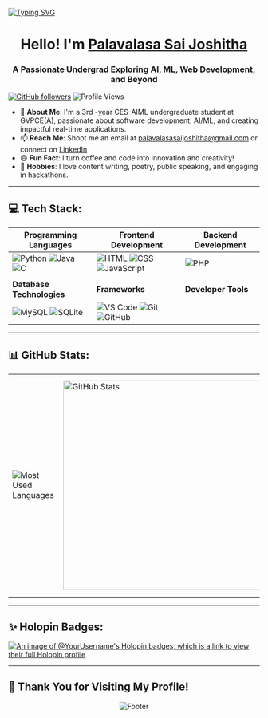 [![Typing SVG](https://readme-typing-svg.herokuapp.com?font=Fira+Code&weight=700&size=35&duration=2000&pause=100&center=true&width=1000&color=FF69B4&lines=Namaste+!+Welcome+to+my+Github+page)](https://git.io/typing-svg)
<h1 align="center"> Hello! I'm <a href="https://www.linkedin.com/in/palavalasa-sai-joshitha">Palavalasa Sai Joshitha</a></h1>
<h3 align="center">A Passionate Undergrad Exploring AI, ML, Web Development, and Beyond</h3>

[![GitHub followers](https://img.shields.io/github/followers/YourGitHubUsername?label=Follow&style=social)](https://github.com/YourGitHubUsername/)
![Profile Views](https://komarev.com/ghpvc/?username=YourGitHubUsername&color=blue)

<div align="left">

- 🌱 **About Me**: I'm a 3rd -year CES-AIML undergraduate student at GVPCE(A), passionate about software development, AI/ML, and creating impactful real-time applications.  
- 📫 **Reach Me**: Shoot me an email at palavalasasaijoshitha@gmail.com or connect on [LinkedIn](https://www.linkedin.com/in/palavalasa-sai-joshitha)  
- 😄 **Fun Fact**: I turn coffee and code into innovation and creativity!  
- 🌟 **Hobbies**: I love content writing, poetry, public speaking, and engaging in hackathons.

</div>

---

## 💻 Tech Stack: 

| Programming Languages        | Frontend Development       | Backend Development         |
|------------------------------|----------------------------|-----------------------------|
| ![Python](https://skillicons.dev/icons?i=python) ![Java](https://skillicons.dev/icons?i=java) ![C](https://skillicons.dev/icons?i=c) | ![HTML](https://skillicons.dev/icons?i=html) ![CSS](https://skillicons.dev/icons?i=css) ![JavaScript](https://skillicons.dev/icons?i=js) | ![PHP](https://skillicons.dev/icons?i=php) |
|                              |                            |                             |
| **Database Technologies**    | **Frameworks**             | **Developer Tools**         |
| ![MySQL](https://skillicons.dev/icons?i=mysql) ![SQLite](https://skillicons.dev/icons?i=sqlite) |  ![VS Code](https://skillicons.dev/icons?i=vscode) ![Git](https://skillicons.dev/icons?i=git) ![GitHub](https://skillicons.dev/icons?i=github) |

---



## 📊 GitHub Stats:

<table width="100%" align="center">
<tr>
  <td>
    <img align="left" src="https://github-readme-stats.vercel.app/api/top-langs?username=YourGitHubUsername&show_icons=true&locale=en&layout=compact&theme=radical" alt="Most Used Languages" />
  </td>
<td>
  <img width="420em" src="https://github-readme-stats.vercel.app/api?username=YourGitHubUsername&show_icons=true&theme=radical" alt="GitHub Stats"/>
</td>
<td>
  <img width="440em" src="https://github-readme-streak-stats.herokuapp.com/?user=YourGitHubUsername&theme=radical" alt="GitHub Streak"/>
</td>
</tr>
</table>

---

## ✨ Holopin Badges:
[![An image of @YourUsername's Holopin badges, which is a link to view their full Holopin profile](https://holopin.me/YourUsername)](https://holopin.io/YourUsername)

---

## 🌈 Thank You for Visiting My Profile!
<p align="center">
  <img src="https://capsule-render.vercel.app/api?type=waving&color=gradient&height=60&section=footer" alt="Footer"/>
</p>
